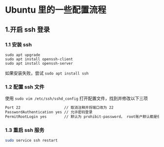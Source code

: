 # Ubuntu 里的一些配置流程
## 1.开启 ssh 登录

### 1.1 安装 ssh

```
sudo apt upgrade
sudo apt install openssh-client
sudo apt install openssh-server
```
如果安装失败，尝试 `sudo apt install ssh`

### 1.2 配置 ssh 文件

使用 `sudo vim /etc/ssh/sshd_config` 打开配置文件，找到并修改以下三项

```bash
Port 22                    // 取消注释并将端口改为 22
PasswordAuthentication yes // 允许密码登录
PermitRootLogin yes        // 默认为 prohibit-password， root账户默认都是使用 RSA 登录，如果想要使用密码，就改成 yes
```

### 1.3 重启 ssh 服务

```bash
sudo service ssh restart
```
